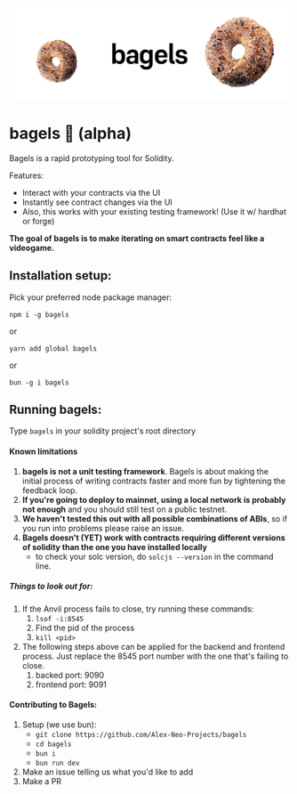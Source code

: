 ![codename bagel](https://github.com/Alex-Neo-Projects/bagels/blob/main/assets/banner.png)

# bagels 🥯 (alpha)

Bagels is a rapid prototyping tool for Solidity. 

Features:
- Interact with your contracts via the UI 
- Instantly see contract changes via the UI
- Also, this works with your existing testing framework! (Use it w/ hardhat or forge)

**The goal of bagels is to make iterating on smart contracts feel like a videogame.**

## Installation setup:
Pick your preferred node package manager:
```
npm i -g bagels 
```
or 
```
yarn add global bagels 
```
or 
```
bun -g i bagels
```

## Running bagels: 
Type `bagels` in your solidity project's root directory

#### Known limitations
1) **bagels is not a unit testing framework**. Bagels is about making the initial process of writing contracts faster and more fun by tightening the feedback loop.
2) **If you're going to deploy to mainnet, using a local network is probably not enough** and you should still test on a public testnet.
3) **We haven't tested this out with all possible combinations of ABIs**, so if you run into problems please raise an issue.
4) **Bagels doesn't (YET) work with contracts requiring different versions of solidity than the one you have installed locally**
   - to check your solc version, do `solcjs --version` in the command line.


##### Things to look out for: 
1) If the Anvil process fails to close, try running these commands: 
   1) `lsof -i:8545`
   2) Find the pid of the process
   3) `kill <pid>`
2) The following steps above can be applied for the backend and frontend process. Just replace the 8545 port number with the one that's failing to close.
   1) backed port: 9090 
   2) frontend port: 9091

#### Contributing to Bagels: 
1) Setup (we use bun):
   - `git clone https://github.com/Alex-Neo-Projects/bagels`
   - `cd bagels`
   - `bun i`
   - `bun run dev`
2) Make an issue telling us what you'd like to add
3) Make a PR

